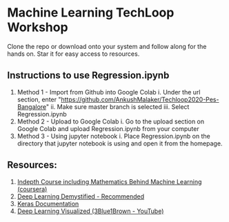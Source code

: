 # Machine Learning TechLoop Workshop
Clone the repo or download onto your system and follow along for the hands on.
Star it for easy access to resources.

## Instructions to use Regression.ipynb
1. Method 1 - Import from Github into Google Colab
	i. Under the url section, enter "https://github.com/AnkushMalaker/Techloop2020-Pes-Bangalore"
	ii. Make sure master branch is selected
	iii. Select Regression.ipynb
2. Method 2 - Upload to Google Colab
	i. Go to the upload section on Google Colab and upload Regression.ipynb from your computer
3. Method 3 - Using jupyter notebook
	i. Place Regression.ipynb on the directory that jupyter notebook is using and open it from the homepage.

## Resources:

1. [Indepth Course including Mathematics Behind Machine Learning (coursera)](https://www.coursera.org/learn/machine-learning)
2. [Deep Learning Demystified - Recommended](http://deeplearningdemystified.com/)
3. [Keras Documentation](https://keras.io/)
4. [Deep Learning Visualized (3Blue1Brown - YouTube)](https://www.youtube.com/watch?v=aircAruvnKk&list=PLZHQObOWTQDNU6R1_67000Dx_ZCJB-3pi)
